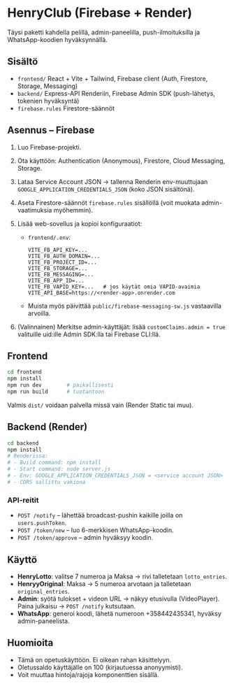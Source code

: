 # HenryClub (Firebase + Render)

Täysi paketti kahdella pelillä, admin-paneelilla, push-ilmoituksilla ja WhatsApp-koodien hyväksynnällä.

## Sisältö
- `frontend/` React + Vite + Tailwind, Firebase client (Auth, Firestore, Storage, Messaging)
- `backend/` Express-API Renderiin, Firebase Admin SDK (push-lähetys, tokenien hyväksyntä)
- `firebase.rules` Firestore-säännöt

## Asennus – Firebase
1. Luo Firebase-projekti.
2. Ota käyttöön: Authentication (Anonymous), Firestore, Cloud Messaging, Storage.
3. Lataa Service Account JSON → tallenna Renderin env-muuttujaan `GOOGLE_APPLICATION_CREDENTIALS_JSON` (koko JSON sisältönä).
4. Aseta Firestore-säännöt `firebase.rules` sisällöllä (voit muokata admin-vaatimuksia myöhemmin).
5. Lisää web-sovellus ja kopioi konfiguraatiot:
   - `frontend/.env`:
     ```env
     VITE_FB_API_KEY=...
     VITE_FB_AUTH_DOMAIN=...
     VITE_FB_PROJECT_ID=...
     VITE_FB_STORAGE=...
     VITE_FB_MESSAGING=...
     VITE_FB_APP_ID=...
     VITE_FB_VAPID_KEY=...   # jos käytät omia VAPID-avaimia
     VITE_API_BASE=https://<render-app>.onrender.com
     ```
   - Muista myös päivittää `public/firebase-messaging-sw.js` vastaavilla arvoilla.

6. (Valinnainen) Merkitse admin-käyttäjät: lisää `customClaims.admin = true` valituille uid:ille Admin SDK:lla tai Firebase CLI:llä.

## Frontend
```bash
cd frontend
npm install
npm run dev        # paikallisesti
npm run build      # tuotantoon
```
Valmis `dist/` voidaan palvella missä vain (Render Static tai muu).

## Backend (Render)
```bash
cd backend
npm install
# Renderissa:
# - Build command: npm install
# - Start command: node server.js
# - Env: GOOGLE_APPLICATION_CREDENTIALS_JSON = <service account JSON>
# - CORS sallittu vakiona
```

### API-reitit
- `POST /notify` – lähettää broadcast-pushin kaikille joilla on `users.pushToken`.
- `POST /token/new` – luo 6-merkkisen WhatsApp-koodin.
- `POST /token/approve` – admin hyväksyy koodin.

## Käyttö
- **HenryLotto**: valitse 7 numeroa ja Maksa → rivi talletetaan `lotto_entries`.
- **HenryyOriginal**: Maksa → 5 numeroa arvotaan ja talletetaan `original_entries`.
- **Admin**: syötä tulokset + videon URL → näkyy etusivulla (VideoPlayer). Paina julkaisu → `POST /notify` kutsutaan.
- **WhatsApp**: generoi koodi, lähetä numeroon +358442435341, hyväksy admin-paneelista.

## Huomioita
- Tämä on opetuskäyttöön. Ei oikean rahan käsittelyyn.
- Oletussaldo käyttäjälle on 100 (kirjautuessa anonyymisti).
- Voit muuttaa hintoja/rajoja komponenttien sisällä.
